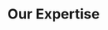 ---
title: Our Expertise
link: about-us
order: 2
has_dropdown: true
items: [
    {
        title: Client Services,
        link: Client Services,
        order: 1
    },
    {
        title: Software Development,
        link: Software Development,
        order: 2
    },
    {
        title: Interoperability,
        link: Interoperability,
        order: 3
    },
    {
        title: Data Security & Compliance,
        link: Data Security & Compliance,
        order: 4
    },
    {
        title: Continuing Education & Training,
        link: Continuing Education & Training,
        order: 5
    },
    {
        title: Data Science & Analytics,
        link: Data Science & Analytics,
        order: 6
    },
    {
        title: eVeroBlog,
        link: eVeroBlog,
        order: 7
    },
]
---